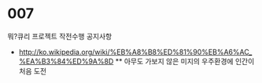 007
===

뭐?큐리 프로젝트 작전수행 공지사항

* http://ko.wikipedia.org/wiki/%EB%A8%B8%ED%81%90%EB%A6%AC_%EA%B3%84%ED%9A%8D
** 아무도 가보지 않은 미지의 우주환경에 인간이 처음 도전
